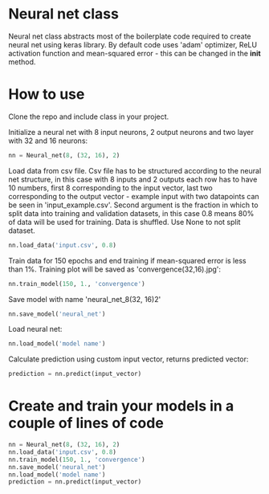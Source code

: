 # Neural net class
Neural net class abstracts most of the boilerplate code required to create neural net using keras library. By default code uses 'adam' optimizer, ReLU activation function and mean-squared error - this can be changed in the __init__ method.
# How to use
Clone the repo and include class in your project.

Initialize a neural net with 8 input neurons, 2 output neurons and two layer with 32 and 16 neurons:
```python
nn = Neural_net(8, (32, 16), 2) 
```
Load data from csv file. Csv file has to be structured according to the neural net structure, in this case with 8 inputs and 2 outputs each row has to have 10 numbers, first 8 corresponding to the input vector, last two corresponding to the output vector - example input with two datapoints can be seen in 'input_example.csv'. Second argument is the fraction in which to split data into training and validation datasets, in this case 0.8 means 80% of data will be used for training. Data is shuffled. Use None to not split dataset.
```python
nn.load_data('input.csv', 0.8)
```
Train data for 150 epochs and end training if mean-squared error is less than 1%. Training plot will be saved as 'convergence(32,16).jpg':
```python
nn.train_model(150, 1., 'convergence')
```
Save model with name 'neural_net_8(32, 16)2'
```python
nn.save_model('neural_net')
```
Load neural net:
```python
nn.load_model('model name')
```
Calculate prediction using custom input vector, returns predicted vector:
```python
prediction = nn.predict(input_vector)
```
# Create and train your models in a couple of lines of code
```python
nn = Neural_net(8, (32, 16), 2) 
nn.load_data('input.csv', 0.8)
nn.train_model(150, 1., 'convergence')
nn.save_model('neural_net')
nn.load_model('model name')
prediction = nn.predict(input_vector)
```
